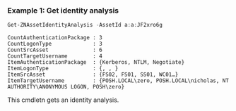 ### Example 1: Get identity analysis
```powershell
Get-ZNAssetIdentityAnalysis -AssetId a:a:JF2xro6g
```

```output
CountAuthenticationPackage : 3
CountLogonType             : 3
CountSrcAsset              : 6
CountTargetUsername        : 4
ItemAuthenticationPackage  : {Kerberos, NTLM, Negotiate}
ItemLogonType              : {, , }
ItemSrcAsset               : {FS02, FS01, SS01, WC01…}
ItemTargetUsername         : {POSH.LOCAL\zero, POSH.LOCAL\nicholas, NT AUTHORITY\ANONYMOUS LOGON, POSH\zero}
```

This cmdletn gets an identity analysis.
